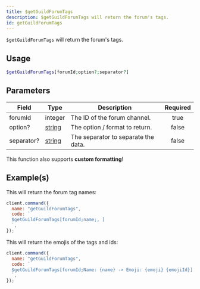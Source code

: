 ```yaml
---
title: $getGuildForumTags
description: $getGuildForumTags will return the forum's tags.
id: getGuildForumTags
---
```


`$getGuildForumTags` will return the forum's tags.

## Usage

```php
$getGuildForumTags[forumId;option?;separator?]
```

## Parameters

| Field      | Type                                                                                              | Description                         | Required |
| ---------- | ------------------------------------------------------------------------------------------------- | ----------------------------------- | :------: |
| forumId    | integer                                                                                           | The ID of the forum channel.        |   true   |
| option?    | [string](https://developer.mozilla.org/en-US/docs/Web/JavaScript/Reference/Global_Objects/String) | The option / format to return.      |  false   |
| separator? | [string](https://developer.mozilla.org/en-US/docs/Web/JavaScript/Reference/Global_Objects/String) | The separator to separate the data. |  false   |

This function also supports **custom formatting**!

## Example(s)

This will return the forum tag names:

```javascript
client.command({
  name: "getGuildForumTags",
  code: `
  $getGuildForumTags[forumId;name;, ]
  `,
});
```

This will return the emojis of the tags and ids:

```javascript
client.command({
  name: "getGuildForumTags",
  code: `
  $getGuildForumTags[forumId;Name: {name} -> Emoji: {emoji} {emojiId}]
  `,
});
```
